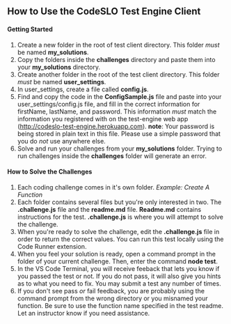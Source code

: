 ## How to Use the CodeSLO Test Engine Client

#### Getting Started
1. Create a new folder in the root of test client directory. This folder *must* be named **my_solutions**.
2. Copy the folders inside the **challenges** directory and paste them into your **my_solutions** directory.
3. Create another folder in the root of the test client directory. This folder *must* be named **user_settings**.
4. In user_settings, create a file called **config.js**.
5. Find and copy the code in the **ConfigSample.js** file and paste into your user_settings/config.js file, and fill in the correct information for firstName, lastName, and password. This information *must* match the information you registered with on the test-engine web app (http://codeslo-test-engine.herokuapp.com).
**note**: Your password is being stored in plain text in this file. Please use a simple password that you do *not* use anywhere else.
5. Solve and run your challenges from your **my_solutions** folder. Trying to run challenges inside the **challenges** folder will generate an error.

#### How to Solve the Challenges
1. Each coding challenge comes in it's own folder. *Example: Create A Function*
2. Each folder contains several files but you're only interested in two. The **.challenge.js** file and the **readme<span>.md</span>** file. **Readme<span>.md</span>** contains instructions for the test. **.challenge.js** is where you will attempt to solve the challenge.
3. When you're ready to solve the challenge, edit the **.challenge.js** file in order to return the correct values. You can run this test locally using the Code Runner extension.
4. When you feel your solution is ready, open a command prompt in the folder of your current challenge. Then, enter the command **node test**.
5. In the VS Code Terminal, you will receive feeback that lets you know if you passed the test or not. If you do not pass, it will also give you hints as to what you need to fix. You may submit a test any number of times.
6. If you don't see pass *or* fail feedback, you are probably using the command prompt from the wrong directory or you misnamed your function. Be sure to use the function name specified in the test readme. Let an instructor know if you need assistance.
